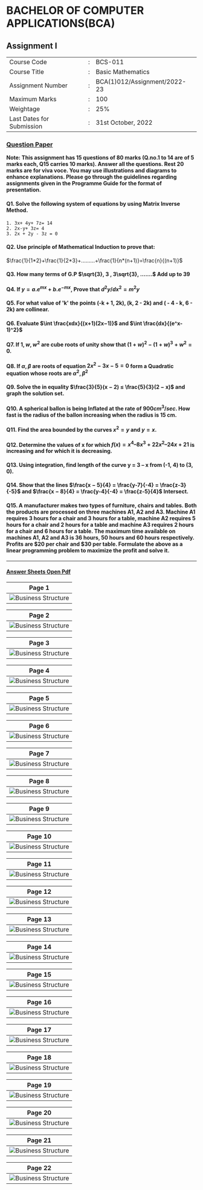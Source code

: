 # BACHELOR OF COMPUTER APPLICATIONS(BCA)
## Assignment I
|  |  |  |
|-------------|-------------|---------|
|Course Code |:| BCS-011 |
|Course Title |:| Basic Mathematics| 
|Assignment Number |:| BCA(1)012/Assignment/2022-23|
|Maximum Marks |:| 100|
|Weightage |:| 25%|
|Last Dates for Submission |:| 31st October, 2022|
### <u> **Question Paper** </u>
**Note: This assignment has 15 questions of 80 marks (Q.no.1 to 14 are of 5 marks each, Q15 carries 10 marks). Answer all the questions. Rest 20 marks are for viva voce. You may use illustrations and diagrams to enhance explanations. Please go through the guidelines regarding assignments given in the Programme Guide for the format of presentation.**

#### Q1. Solve the following system of equations by using Matrix Inverse Method.
    1. 3x+ 4y+ 7z= 14
    2. 2x-y+ 3z= 4
    3. 2x + 2y - 3z = 0
#### Q2. Use principle of Mathematical Induction to prove that:
$\frac{1}{1*2}+\frac{1}{2*3}+.........+\frac{1}{n*(n+1)}=\frac{n}{(n+1)}$
#### Q3. How many terms of G.P  $\sqrt{3}, 3 , 3\sqrt{3}, .......$ Add up to 39
#### Q4. If $y = a.e^{mx} + b.e^{-mx}$, Prove that $d^2y/dx^2 = m^2y$
#### Q5. For what value of 'k' the points (-k + 1, 2k), (k, 2 - 2k) and ( - 4 - k, 6 - 2k) are collinear.
#### Q6. Evaluate $\int \frac{xdx}{(x+1)(2x−1)}$ and $\int \frac{dx}{(e^x-1)^2}$
#### Q7. If $1, w, w^2$ are cube roots of unity show that $(1+ w)^2 - (1 + w)^3 + w^2 = 0$.
#### Q8. If $α, β$ are roots of equation $2x^2-3x-5=0$ form a Quadratic equation whose roots are $α^2, β^2$
#### Q9. Solve the in equality $\frac{3}{5}(x − 2) ≤ \frac{5}{3}(2 − x)$ and graph the solution set.
#### Q10. A spherical ballon is being Inflated at the rate of $900 cm^3/sec$. How fast is the radius of the ballon increasing when the radius is 15 cm.
#### Q11. Find the area bounded by the curves $x^2 = y$ and $y = x$.
#### Q12. Determine the values of x for which $f(x) = x^4 – 8x^3 + 22x^2– 24x + 21$ is increasing and for which it is decreasing.
#### Q13. Using integration, find length of the curve y = 3 – x from (-1, 4) to (3, 0).
#### Q14. Show that the lines $\frac{x − 5}{4} = \frac{y-7}{-4} = \frac{z-3}{-5}$ and $\frac{x − 8}{4} = \frac{y-4}{-4} = \frac{z-5}{4}$ Intersect.
#### Q15. A manufacturer makes two types of furniture, chairs and tables. Both the products are processed on three machines A1, A2 and A3. Machine A1 requires 3 hours for a chair and 3 hours for a table, machine A2 requires 5 hours for a chair and 2 hours for a table and machine A3 requires 2 hours for a chair and 6 hours for a table. The maximum time available on machines A1, A2 and A3 is 36 hours, 50 hours and 60 hours respectively. Profits are $20 per chair and $30 per table. Formulate the above as a linear programming problem to maximize the profit and solve it.
<hr/>

#### <u> **Answer Sheets** </u> <a href="images/Assignment-BCS-012.pdf"> Open Pdf </a>
|Page 1|
|:-----------------------------------------:|
| ![Business Structure](images/Page01.jpg "Page 1")|


|Page 2|
|:--------------------------------------------------:|
| ![Business Structure](images/Page02.jpg "Page 2")|

|Page 3|
|:--------------------------------------------------:|
| ![Business Structure](images/Page03.jpg "Page 3")|

|Page 4|
|:--------------------------------------------------:|
| ![Business Structure](images/Page04.jpg "Page 4")|

|Page 5|
|:--------------------------------------------------:|
| ![Business Structure](images/Page05.jpg "Page 5")|

|Page 6|
|:--------------------------------------------------:|
| ![Business Structure](images/Page06.jpg "Page 6")|

|Page 7|
|:--------------------------------------------------:|
| ![Business Structure](images/Page07.jpg "Page 7")|

|Page 8|
|:--------------------------------------------------:|
| ![Business Structure](images/Page08.jpg "Page 8")|

|Page 9|
|:--------------------------------------------------:|
| ![Business Structure](images/Page09.jpg "Page 9")|


|Page 10|
|:--------------------------------------------------:|
| ![Business Structure](images/Page10.jpg "Page 10")|


|Page 11|
|:--------------------------------------------------:|
| ![Business Structure](images/Page11.jpg "Page 11")|


|Page 12|
|:--------------------------------------------------:|
| ![Business Structure](images/Page12.jpg "Page 12")|


|Page 13|
|:--------------------------------------------------:|
| ![Business Structure](images/Page13.jpg "Page 13")|


|Page 14|
|:--------------------------------------------------:|
| ![Business Structure](images/Page14.jpg "Page 14")|


|Page 15|
|:--------------------------------------------------:|
| ![Business Structure](images/Page15.jpg "Page 15")|


|Page 16|
|:--------------------------------------------------:|
| ![Business Structure](images/Page16.jpg "Page 16")|


|Page 17|
|:--------------------------------------------------:|
| ![Business Structure](images/Page17.jpg "Page 17")|


|Page 18|
|:--------------------------------------------------:|
| ![Business Structure](images/Page18.jpg "Page 18")|


|Page 19|
|:--------------------------------------------------:|
| ![Business Structure](images/Page19.jpg "Page 19")|


|Page 20|
|:--------------------------------------------------:|
| ![Business Structure](images/Page20.jpg "Page 20")|


|Page 21|
|:--------------------------------------------------:|
| ![Business Structure](images/Page21.jpg "Page 21")|

|Page 22|
|:--------------------------------------------------:|
| ![Business Structure](images/Page22.jpg "Page 22")|